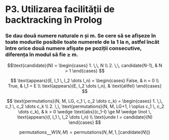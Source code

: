 # P3. Utilizarea facilității de backtracking în Prolog

### Se dau două numere naturale n și m. Se cere să se afișeze în toate modurile posibile toate numerele de la 1 la n, astfel încât între orice două numere afișate pe poziții consecutive, diferența în modul să fie ≥ m.

$$\text{candidate}(N) =
\begin{cases}
    1. \,\, N \\
    2. \,\, candidate(N-1), & N > 1
\end{cases}
$$

$$
\text{appears}(E, l_1 \, l_2 \dots l_n) =
\begin{cases}
    False, & n = 0 \\
    True, & l_1 = E \\
    \text{appears}(E, l_2 \dots l_n), & \text{altfel}
\end{cases}
$$

$$
\text{permutations}(N, M, LG, c_1 \, c_2 \dots c_k) =
\begin{cases}
    1. \,\, c_1 \, c_2 \dots c_k \\
    2. \,\, \text{permutations}(N, M, LG+1, I \oplus c_1 \, c_2 \dots c_k), & k > 0 \wedge \text{abs}(c_1-I) \ge M \wedge \lnot \, \text{appears}(I, l_1 \, l_2 \dots l_n) \\
    \text{unde I = candidate}(N)
\end{cases}
$$

$$
\text{permutations⎽W}(N, M) = \text{permutations}(N, M, 1, [\text{candidate}(N)])
$$
